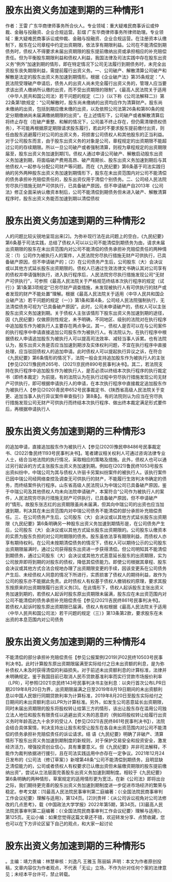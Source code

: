 # 股东出资义务加速到期的三种情形1

作者：王雷 广东华商律师事务所合伙人。专业领域：重大疑难民商事诉讼或仲裁、金融与投融资、企业合规运营。彭熠 广东华商律师事务所律师助理。专业领域：重大疑难民商事诉讼或仲裁、金融与投融资、企业合规运营。在注册资本认缴制下，股东在公司章程中约定出资期限，依法享有期限利益。公司在不能清偿到期债务时，债权人不得要求未届出资期限的股东提前缴纳出资或承担相应的补充赔偿责任。但为平衡股东期限利益和债权人利益，我国法律及司法实践中存在股东出资义务“例外”加速到期的情形，即在特定情况下公司无法履行到期债务时，未完全出资股东丧失期限利益，需提前履行出资义务。一、公司破产、解散清算公司破产和解散是法定的股东出资义务加速到期情形。根据《企业破产法》第35条规定：“人民法院受理破产申请后，债务人的出资人尚未完全履行出资义务的，管理人应当要求该出资人缴纳所认缴的出资，而不受出资期限的限制”。《最高人民法院关于适用〈中华人民共和国公司法〉若干问题的规定（二）》（以下称《公司法解释二》）第22条第1款规定：“公司解散时，股东尚未缴纳的出资均应作为清算财产。股东尚未缴纳的出资，包括到期应缴未缴的出资，以及依照公司法第26条和第80条的规定分期缴纳尚未届满缴纳期限的出资”。在上述情形下，公司破产或者解散清算后将终止存在（在破产重整、和解的情况下，公司虽不终止存在，但仍需清理债权债务），不可能再根据原定期限请求股东履行，若此时不要求股东提前缴付出资，则任由股东逃避履行对公司的出资义务，将损害公司债权人和其他股东的正当利益。对于公司股东而言，由于股东出资义务的对象是公司，章程规定的出资期限不能超过公司的存续期限。所以一旦公司破产或者强制清算，则视为章程规定的出资期限届至，股东出资义务加速到期[1]。债权人通过申请公司破产、解散启动股东出资义务加速到期，将面临破产费用高昂、破产周期长、股东出资义务加速到期后与其他债权人一起参与分配公司财产等问题。而在《九民纪要》第6条基于司法实践归纳的另外两种股东出资义务加速到期情形下，股东在未出资范围内对公司不能清偿的债务承担补充赔偿责任的，股东出资仅用于清偿个别债务。二、公司经人民法院穷尽执行措施无财产可供执行，已具备破产原因，但不申请破产自2013年《公司法》修正全面采纳认缴资本制后，公司不能清偿到期债务但未进入破产、解散清算程序时，股东出资义务能否加速到期以清偿债权

# 股东出资义务加速到期的三种情形2

人的问题比较尖锐地呈现出来[2]。为弥补现行法在此问题上的空白，《九民纪要》第6条基于司法实践，总结了债权人可以以公司不能清偿到期债务为由，请求未届出资期限的股东在未出资范围内对公司不能清偿的债务承担补充赔偿责任的两种情况：（1）公司作为被执行人的案件，人民法院穷尽执行措施无财产可供执行，已具备破产原因，但不申请破产的；（2）在公司债务产生后，公司股东（大）会决议或以其他方式延长股东出资期限的。债权人已通过生效法律文书确认其对公司享有的债权并申请强制执行，进入执行程序后，人民法院穷尽执行措施发现公司“无财产可供执行”，可参照《最高人民法院关于严格规范终结本次执行程序的规定（试行）》第1条第3项规定“已穷尽财产调查措施，未发现被执行人有可供执行的财产或者发现的财产不能处置”理解。根据《最高人民法院关于适用〈中华人民共和国企业破产法〉若干问题的规定（一）》第1条和第4条，公司经人民法院强制执行，无法清偿债务可视为“已具备破产原因”。此时，公司未申请破产的，债权人可以主张股东出资义务加速到期。关于债权人主张该情形下股东出资义务加速到期的途径，因《九民纪要》仅做原则性规定，未予明确，不同地区、级别的法院对在执行程序中追加股东作为被执行人主要存在两点争议。其一，债权人是否可以在与公司案件的执行程序中申请直接追加公司股东作为被执行人。有法院认为，在执行程序中根据债权人申请追加股东为被执行人可以提高司法效率、减轻当事人诉累。也有法院认为，股东出资义务是否应当加速到期涉及实体权利问题，不宜在执行程序中直接处理，应当驳回债权人的追加申请。此时债权人可以提起执行异议之诉，在符合《九民纪要》第6条情形的情况下，法院一般会支持追加股东作为被执行人的主张【参见(2021)豫民终265号、(2021)京民终890号民事判决书】。其二，若法院支持在执行程序中追加股东作为被执行人，是否必须以终结本次执行程序的执行裁定书（即终本裁定）为前提。有的法院认为在执行过程中穷尽执行措施发现公司无财产可供执行，即可根据申请执行人的申请，在本次执行程序中直接裁定追加股东作为被执行人【参见(2020)青民申652号民事裁定书、《陕西省高级人民法院关于变更、追加当事人执行异议案件审查指引》第8条】。有的法院则认为应当在穷尽执行措施发现公司无财产可供执行而终结本次执行程序、做出终本裁定满足形式要件后，再根据申请执行人

# 股东出资义务加速到期的三种情形3

的追加申请，直接追加股东作为被执行人【参见(2020)豫民申8486号民事裁定书、(2022)鲁民终1193号民事判决书】。笔者建议相关权利人可通过咨询法律专业人士，结合当地法院的执行情况，采取相应的策略及措施。此外，债权人也可以通过另行起诉的方式主张股东出资义务加速到期。例如在(2021)鲁民终1053号股东出资纠纷中，中瑞公司为其与债权人许丽卡另案纠纷案件的被执行人。该执行案件已因中瑞公司经网络查控及调查无可供执行的财产，不能履行生效判决书确定的债务，而终结案件执行程序。山东省高级人民法院认为中瑞公司已具备破产原因，鉴于中瑞公司及其他债权人均未向法院申请破产，本案符合“公司作为被执行人的案件，人民法院穷尽执行措施无财产可供执行，已具备破产原因，但不申请破产的”情形。故股东张志红的出资期限虽尚未届满，但其向中瑞公司的出资也应当加速到期，判决其在未出资范围内对中瑞公司债务不能清偿的部分承担补充赔偿责任。三、在公司债务产生后，公司股东（大）会决议或以其他方式延长股东出资期限《九民纪要》第6条明确另一种股东出资义务加速到期情形是，在公司债务产生后，公司股东（大）会决议或以其他方式延长股东出资期限的。公司股东认缴资本的实质为股东负担的对公司附期限的债务。股东虽依法享有期限利益，而债权人亦享有期待权利。在公司未按期清偿债务的情况下，债权人可以期待公示的公司股东出资期限届满时，通过公司获得股东出资进一步获得清偿。但公司明知其不能清偿到期债务，通过公司股东（大）会决议或其他方式恶意延长股东的出资期限，实为公司放弃即将到期的对股东的债权，降低其偿债能力。即使公司根据其章程、股东会决议或其他方式合法合规地办理了出资期限变更的手续，因该变更系在公司债务产生后、未经债权人同意的情况下所进行，实质损害了债权人的期待利益，故作为公司的股东亦不能据此免责。此时债权人有权基于债权人撤销权的原理，要求其股东按原来的出资期限履行出资义务[3]。在此情形下，债权人起诉股东主张出资义务加速到期的，若债权人起诉时股东原出资期限未届满，股东应在未出资范围内对公司不能清偿的债务承担补充赔偿责任【参见(2021)吉民终861号民事判决书】。若债权人起诉时股东原出资期限已届满，债权人有权根据《最高人民法院关于适用〈中华人民共和国公司法〉若干问题的规定（三）》第13条第2款，要求股东在未出资的本息范围内对公司债务

# 股东出资义务加速到期的三种情形4

不能清偿的部分承担补充赔偿责任【参见公报案例(2019)沪02民终10503号民事判决书】。此时计算股东原出资期限届满至实际给付之日未出资额的利息，是为弥补债权人未及时获得清偿的利益损失。对于前述未出资额利息的计算标准，法律并未明确规定。鉴于我国目前已取消人民币贷款基准利率而实行贷款市场报价利率（LPR），可参照(2021)京民终143号民事判决书主张利息：以央行首次公布LPR日期2019年8月20日为界，出资期限届满之日至2019年8月19日期间的未出资额利息以中国人民银行同期贷款利率为计算标准，2019年8月20日至股东实际给付之日期间的未出资额利息以LPR为计算标准。另外，如发生公司恶意延长出资期限，同时未届出资期限的股东将股权转让给第三方的情形，该出让股东存在滥用公司独立法人地位和股东有限责任以逃避出资义务的恶意的（例如将股权转让给履行出资义务时年龄高达九十余岁的受让人【参见(2021)吉民终861号民事判决书】），法院会结合具体案情，判决支持出让股东和受让股东在各自未出资范围内对公司不能清偿的债务承担补充赔偿责任的诉讼请求。结 语《九民纪要》明确了非破产、清算情形下股东出资义务加速到期制度的新规则，对于保护交易安全和投资安全，激发经济活力，增强投资创业信心，具有重要意义。但《九民纪要》并非司法解释，不能作为裁判依据进行援引，且在司法实践运用中亦存在一定争议。2021年12月24日发布的《公司法（修订草案）》新增第48条“公司不能清偿到期债务，且明显缺乏清偿能力的，公司或者债权人有权要求已认缴出资但未届缴资期限的股东提前缴纳出资”，尝试从立法层面完善股东出资义务加速到期制度。相较于《九民纪要》第6条明确的两种情形，草案规定的适用情形更为宽泛。在新《公司法》即将出台之际，我们期待更完善的股东出资义务加速到期制度进一步促进市场经济的繁荣与稳定。参考文献：[1]最高人民法院民事审判第二庭编著：《〈全国法院民商事审判工作会议纪要〉理解与适用》，第124页。[2]刘贵祥：《从公司诉讼视角对公司法修改的几点思考》，载《中国政法大学学报》2022年第5期，第34页。[3]最高人民法院民事审判第二庭编著：《〈全国法院民商事审判工作会议纪要〉理解与适用》，第125页。无讼小编：如果您觉得这篇文章还不错，欢迎转发分享、点赞收藏，您也可以在下方评论区留下自己的观点，和大家一起讨论

# 股东出资义务加速到期的三种情形5

。主编：靖力责编：林慧审核：刘逸凡 王雅玉 陈丽娟 声明：本文为作者原创投稿，文章内容仅为作者观点，不代表「无讼」立场，不作为针对任何个案的法律意见；未经本平台许可，禁止转载。

